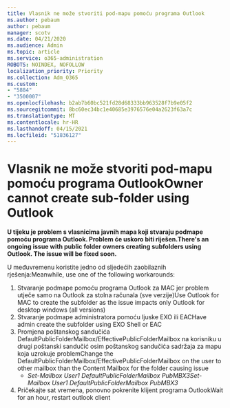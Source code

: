 ```yaml
---
title: Vlasnik ne može stvoriti pod-mapu pomoću programa Outlook
ms.author: pebaum
author: pebaum
manager: scotv
ms.date: 04/21/2020
ms.audience: Admin
ms.topic: article
ms.service: o365-administration
ROBOTS: NOINDEX, NOFOLLOW
localization_priority: Priority
ms.collection: Adm_O365
ms.custom:
- "5884"
- "3500007"
ms.openlocfilehash: b2ab7b60bc521fd28d68333bb963528f7b9e05f2
ms.sourcegitcommit: 8bc60ec34bc1e40685e3976576e04a2623f63a7c
ms.translationtype: MT
ms.contentlocale: hr-HR
ms.lasthandoff: 04/15/2021
ms.locfileid: "51836127"
---
```

# <a name="owner-cannot-create-sub-folder-using-outlook"></a><span data-ttu-id="43287-102">Vlasnik ne može stvoriti pod-mapu pomoću programa Outlook</span><span class="sxs-lookup"><span data-stu-id="43287-102">Owner cannot create sub-folder using Outlook</span></span>

<span data-ttu-id="43287-103">**U tijeku je problem s vlasnicima javnih mapa koji stvaraju podmape pomoću programa Outlook. Problem će uskoro biti riješen.**</span><span class="sxs-lookup"><span data-stu-id="43287-103">**There's an ongoing issue with public folder owners creating subfolders using Outlook. The issue will be fixed soon.**</span></span>

<span data-ttu-id="43287-104">U međuvremenu koristite jedno od sljedećih zaobilaznih rješenja:</span><span class="sxs-lookup"><span data-stu-id="43287-104">Meanwhile, use one of the following workarounds:</span></span>

1. <span data-ttu-id="43287-105">Stvaranje podmape pomoću programa Outlook za MAC jer problem utječe samo na Outlook za stolna računala (sve verzije)</span><span class="sxs-lookup"><span data-stu-id="43287-105">Use Outlook for MAC to create the subfolder as the issue impacts only Outlook for desktop windows (all versions)</span></span>
2. <span data-ttu-id="43287-106">Stvaranje podmape administratora pomoću ljuske EXO ili EAC</span><span class="sxs-lookup"><span data-stu-id="43287-106">Have admin create the subfolder using EXO Shell or EAC</span></span>
3. <span data-ttu-id="43287-107">Promjena poštanskog sandučića DefaultPublicFolderMailbox/EffectivePublicFolderMailbox na korisniku u drugi poštanski sandučić osim poštanskog sandučića sadržaja za mapu koja uzrokuje problem</span><span class="sxs-lookup"><span data-stu-id="43287-107">Change the DefaultPublicFolderMailbox/EffectivePublicFolderMailbox on the user to other mailbox than the Content Mailbox for the folder causing issue</span></span>  
    - <span data-ttu-id="43287-108">*Set-Mailbox User1 DefaultPublicFolderMailbox PubMBX3*</span><span class="sxs-lookup"><span data-stu-id="43287-108">*Set-Mailbox User1 DefaultPublicFolderMailbox PubMBX3*</span></span>
4. <span data-ttu-id="43287-109">Pričekajte sat vremena, ponovno pokrenite klijent programa Outlook</span><span class="sxs-lookup"><span data-stu-id="43287-109">Wait for an hour, restart outlook client</span></span>